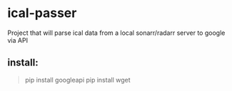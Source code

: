 # **ical-passer**

Project that will parse ical data from a local sonarr/radarr server to google via API

## **install:**

>pip install googleapi
>pip install wget
